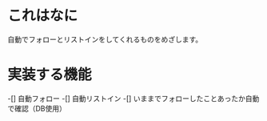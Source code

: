 # これはなに
自動でフォローとリストインをしてくれるものをめざします。

# 実装する機能
-[] 自動フォロー
-[] 自動リストイン
-[] いままでフォローしたことあったか自動で確認（DB使用）
